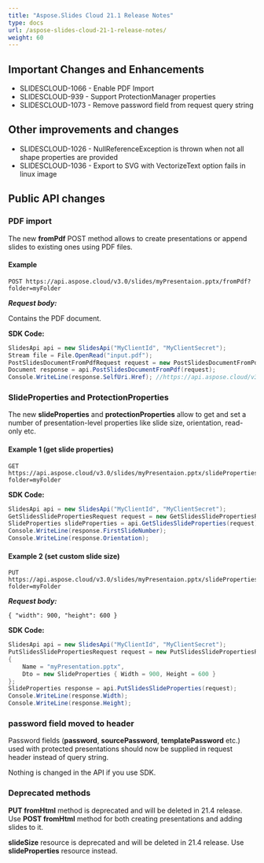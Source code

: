 ```yaml
---
title: "Aspose.Slides Cloud 21.1 Release Notes"
type: docs
url: /aspose-slides-cloud-21-1-release-notes/
weight: 60
---
```


## **Important Changes and Enhancements**
- SLIDESCLOUD-1066 - Enable PDF Import
- SLIDESCLOUD-939 - Support ProtectionManager properties
- SLIDESCLOUD-1073 - Remove password field from request query string

## **Other improvements and changes**
- SLIDESCLOUD-1026 - NullReferenceException is thrown when not all shape properties are provided
- SLIDESCLOUD-1036 - Export to SVG with VectorizeText option fails in linux image

## **Public API changes**
### **PDF import**
The new **fromPdf** POST method allows to create presentations or append slides to existing ones using PDF files.
#### **Example**

```
POST https://api.aspose.cloud/v3.0/slides/myPresentaion.pptx/fromPdf?folder=myFolder
```

***Request body:***

Contains the PDF document.

**SDK Code:**

```csharp
SlidesApi api = new SlidesApi("MyClientId", "MyClientSecret");
Stream file = File.OpenRead("input.pdf");
PostSlidesDocumentFromPdfRequest request = new PostSlidesDocumentFromPdfRequest { Name = "Sales.pptx", Pdf = file };
Document response = api.PostSlidesDocumentFromPdf(request);
Console.WriteLine(response.SelfUri.Href); //https://api.aspose.cloud/v3.0/slides/Sales.pptx
```

### **SlideProperties and ProtectionProperties**
The new **slideProperties** and **protectionProperties** allow to get and set a number of presentation-level properties like slide size, orientation, read-only etc.
#### **Example 1 (get slide properties)**

```
GET https://api.aspose.cloud/v3.0/slides/myPresentaion.pptx/slideProperties?folder=myFolder
```

**SDK Code:**

```csharp
SlidesApi api = new SlidesApi("MyClientId", "MyClientSecret");
GetSlidesSlidePropertiesRequest request = new GetSlidesSlidePropertiesRequest { Name = "myPresentation.pptx" };
SlideProperties slideProperties = api.GetSlidesSlideProperties(request);
Console.WriteLine(response.FirstSlideNumber);
Console.WriteLine(response.Orientation);
```

#### **Example 2 (set custom slide size)**

```
PUT https://api.aspose.cloud/v3.0/slides/myPresentaion.pptx/slideProperties?folder=myFolder
```

***Request body:***

```
{ "width": 900, "height": 600 }
```

**SDK Code:**

```csharp
SlidesApi api = new SlidesApi("MyClientId", "MyClientSecret");
PutSlidesSlidePropertiesRequest request = new PutSlidesSlidePropertiesRequest
{
    Name = "myPresentation.pptx",
    Dto = new SlideProperties { Width = 900, Height = 600 }
};
SlideProperties response = api.PutSlidesSlideProperties(request);
Console.WriteLine(response.Width);
Console.WriteLine(response.Height);
```

### **password field moved to header**
Password fields (**password**, **sourcePassword**, **templatePassword** etc.) used with protected presentations should now be supplied in request header instead of query string.

Nothing is changed in the API if you use SDK.

### **Deprecated methods**
**PUT fromHtml** method is deprecated and will be deleted in 21.4 release. Use **POST fromHtml** method for both creating presentations and adding slides to it.

**slideSize** resource is deprecated and will be deleted in 21.4 release. Use **slideProperties** resource instead.
